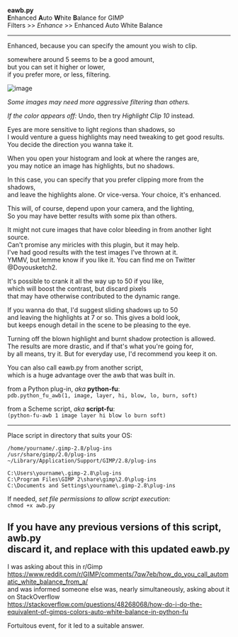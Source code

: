 **eawb.py**  
**E**nhanced **A**uto **W**hite **B**alance for GIMP  
Filters >> *Enhance* >> Enhanced Auto White Balance  

---

Enhanced, because you can specify the amount you wish to clip.  

somewhere around 5 seems to be a good amount,  
but you can set it higher or lower,  
if you prefer more, or less, filtering.  

![image](https://pbs.twimg.com/media/DT16yZaWAAAfsw6?format=jpg)  

*Some images may need more aggressive filtering than others.*  

*If the color appears off:* Undo, then try *Highlight Clip 10* instead.   

Eyes are more sensitive to light regions than shadows, so  
I would venture a guess highlights may need tweaking to get good results.  
You decide the direction you wanna take it.  

When you open your histogram and look at where the ranges are,  
you may notice an image has highlights, but no shadows.  

In this case, you can specify that you prefer clipping more from the shadows,  
and leave the highlights alone.  Or vice-versa.  Your choice, it's enhanced.  

This will, of course, depend upon your camera, and the lighting,  
So you may have better results with some pix than others.  

It might not cure images that have color bleeding in from another light source.  
Can't promise any miricles with this plugin, but it may help.  
I've had good results with the test images I've thrown at it.  
YMMV, but lemme know if you like it.  You can find me on Twitter @Doyousketch2.  

It's possible to crank it all the way up to 50 if you like,  
which will boost the contrast, but discard pixels  
that may have otherwise contributed to the dynamic range.  

If you wanna do that, I'd suggest sliding shadows up to 50  
and leaving the highlights at 7 or so.  This gives a bold look,  
but keeps enough detail in the scene to be pleasing to the eye.  

Turning off the blown highlight and burnt shadow protection is allowed.  
The results are more drastic, and if that's what you're going for,  
by all means, try it.  But for everyday use, I'd recommend you keep it on.  

You can also call eawb.py from another script,  
which is a huge advantage over the awb that was built in.  

from a Python plug-in, *aka* **python-fu**:  
`pdb.python_fu_awb(1, image, layer, hi, blow, lo, burn, soft)`  

from a Scheme script, *aka* **script-fu**:  
`(python-fu-awb 1 image layer hi blow lo burn soft)`  

---

Place script in directory that suits your OS:

    /home/yourname/.gimp-2.8/plug-ins  
  	/usr/share/gimp/2.0/plug-ins  
    ~/Library/Application/Support/GIMP/2.8/plug-ins  

  	C:\Users\yourname\.gimp-2.8\plug-ins  
  	C:\Program Files\GIMP 2\share\gimp\2.0\plug-ins  
  	C:\Documents and Settings\yourname\.gimp-2.8\plug-ins  

If needed, *set file permissions to allow script execution:*  
    `chmod +x awb.py`  

If you have any previous versions of this script, awb.py  
discard it, and replace with this updated eawb.py  
---
I was asking about this in r/Gimp  
https://www.reddit.com/r/GIMP/comments/7qw7eb/how_do_you_call_automatic_white_balance_from_a/  
and was informed someone else was, nearly simultaneously, asking about it on StackOverflow  
https://stackoverflow.com/questions/48268068/how-do-i-do-the-equivalent-of-gimps-colors-auto-white-balance-in-python-fu  

Fortuitous event, for it led to a suitable answer.

  
